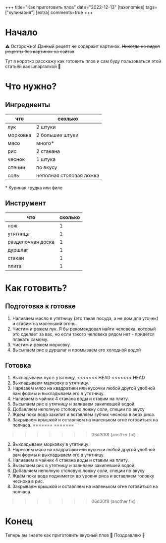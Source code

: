 +++
title="Как приготовить плов"
date="2022-12-13"
[taxonomies]
tags=["кулинария"]
[extra]
comments=true
+++

# Начало
⚠ Осторожно! Данный рецепт не содержит картинок. ~~Никогда не видел рецепты без картинок на сайтах~~

Тут я коротко расскажу как готовить плов и сам буду пользоваться этой статьёй как шпаргалкой 👀
# Что нужно?
## Ингредиенты
| что      | сколько                 |
|----------|-------------------------|
| лук      | 2 штуки                 |
| морковка | 2 большие штуки         |
| мясо     | много*                   |
| рис      | 2 стакана               |
| чеснок   | 1 штука                 |
| специи   | по вкусу                |
| соль     | неполная столовая ложка |

\* Куриная грудка или филе

## Инструмент
| что               | сколько |
|-------------------|---------|
| нож               | 1       |
| утятница          | 1       |
| разделочная доска | 1       |
| дуршлаг           | 1       |
| стакан            | 1       |
| плита             | 1       |


# Как готовить?
## Подготовка к готовке
1. Наливаем масло в утятницу (это такая посуда, а не дом для уточек) и ставим на маленький огонь.
2. Чистим и режем лук. Я бы рекомендовал найти человека, который это сделает за вас, но если такого человека рядом нет - придётся плакать самому.
3. Чистим и режем морковку.
4. Высыпаем рис в дуршлаг и промываем его холодной водой

## Готовка
1. Выкладываем лук в утятницу.
<<<<<<< HEAD
<<<<<<< HEAD
3. Выкладываем марковку в утятницу.
4. Нарезаем мясо на квадратики или кусочки любой другой удобной вам формы и выкладываем его в утятницу.
5. Наливаем в чайник 4 стакана воды и ставим на плиту.
7. Высыпаем рис в утятницу и заливаем закипевшей водой.
8. Добавляем неполную столовую ложку соли, специи по вкусу 
9. Ждём пока вода закипит и вставляем зубчик чеснока в верх риса.
10. Закрываем крышкой и оставляем на маленьком огне готовиться на полчаса.
=======
=======
>>>>>>> 06d30f8 (another fix)
2. Выкладываем морковку в утятницу.
3. Нарезаем мясо на квадратики или кусочки любой другой удобной вам формы и выкладываем его в утятницу.
4. Наливаем в чайник 4 стакана воды и ставим на плиту.
5. Высыпаем рис в утятницу и заливаем закипевшей водой.
6. Добавляем неполную столовую ложку соли, специи по вкусу 
7. Ждём пока вода поднимется до уровня риса и вставляем головку чеснока в рис.
8. Закрываем крышкой и оставляем на маленьком огне готовиться на полчаса.
>>>>>>> 06d30f8 (another fix)

# Конец
Теперь вы знаете как приготовить вкусный плов 👀  Поздравляю 🎊

